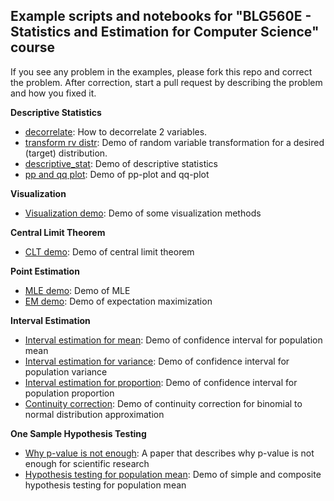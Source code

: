 ## Example scripts and notebooks for "BLG560E - Statistics and Estimation for Computer Science" course

If you see any problem in the examples, please fork this repo and correct the problem. After correction, start a pull request by describing the problem and how you fixed it.

**Descriptive Statistics**

- [decorrelate](descriptive_statistics/decorrelation.ipynb): How to decorrelate 2 variables.
- [transform rv distr](descriptive_statistics/rv_transform.ipynb): Demo of random variable transformation for a desired (target) distribution.
- [descriptive_stat](descriptive_statistics/descriptive_stat.ipynb): Demo of descriptive statistics
- [pp and qq plot](descriptive_statistics/pp_qq_plot.ipynb): Demo of pp-plot and qq-plot

**Visualization**

- [Visualization demo](visualization/visualization_demo.ipynb): Demo of some visualization methods

**Central Limit Theorem**

- [CLT demo](central_limit_theorem/clt_demo.ipynb): Demo of central limit theorem

**Point Estimation**

- [MLE demo](point_estimation/mle_estimation.ipynb): Demo of MLE
- [EM demo](point_estimation/em_coin.ipynb): Demo of expectation maximization

**Interval Estimation**

- [Interval estimation for mean](interval_estimation/mean_interval_estimation.ipynb): Demo of confidence interval for population mean
- [Interval estimation for variance](interval_estimation/variance_interval_estimation.ipynb): Demo of confidence interval for population variance
- [Interval estimation for proportion](interval_estimation/proportion_interval_estimation.ipynb): Demo of confidence interval for population proportion
- [Continuity correction](interval_estimation/continuity_correction.ipynb): Demo of continuity correction for binomial to normal distribution approximation

**One Sample Hypothesis Testing**

- [Why p-value is not enough](papers/why_p_value_is_not_enough.pdf): A paper that describes why p-value is not enough for scientific research
- [Hypothesis testing for population mean](one_sample_hypothesis_testing/mean_hypo_test.ipynb): Demo of simple and composite hypothesis testing for population mean
